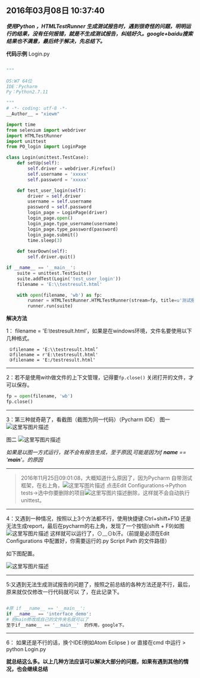 2016年03月08日 10:37:40
---

***使用Python ，HTMLTestRunner 生成测试报告时，遇到很奇怪的问题，明明运行的结果，没有任何报错，就是不生成测试报告，纠结好久。google+baidu搜索结果也不满意，最后终于解决，先总结下。***


 **代码示例**
 Login.py
```python

"""

OS:W7 64位
IDE：Pycharm
Py：Python2.7.11

"""
# -*- coding: utf-8 -*-
__Author__ = "xiewm"

import time
from selenium import webdriver
import HTMLTestRunner
import unittest
from PO_login import LoginPage

class Login(unittest.TestCase):
    def setUp(self):
        self.driver = webdriver.Firefox()
        self.username = 'xxxxx'
        self.password = 'xxxxx'

    def test_user_login(self):
        driver = self.driver
        username = self.username
        password = self.password
        login_page = LoginPage(driver)
        login_page.open()
        login_page.type_username(username)
        login_page.type_password(password)
        login_page.submit()
        time.sleep(3)
        
    def tearDown(self):
        self.driver.quit()

if __name__ == '__main__':
    suite = unittest.TestSuite()
    suite.addTest(Login('test_user_login'))
    filename = 'E:\\testresult.html'

    with open(filename, 'wb') as fp:
        runner = HTMLTestRunner.HTMLTestRunner(stream=fp, title=u'测试报告', description=u'用例执行详情：')
        runner.run(suite)

```

 **解决方法**

 1： filename = 'E:\\testresult.html’，如果是在windows环境，文件名要使用以下几种格式。

```
 ①filename = 'E:\\testresult.html’ 
 ②filename = r'E:\testresult.html'  
 ③filename = 'E:/testresult.html'  
```
---
  2：若不是使用with做文件的上下文管理，记得要`fp.close()` 关闭打开的文件，才可以保存。
```python
fp = open(filename, 'wb')
fp.close()
```
---
3：第三种就奇葩了，看截图（截图为同一代码）（Pycharm IDE）
图一
![这里写图片描述](http://img.blog.csdn.net/20160308103336051)

图二
![这里写图片描述](http://img.blog.csdn.net/20160308103350774)

*如果是以图一方式运行，就不会有报告生成，至于原因,可能是因为if __name__ == '__main__'。的原因*

---

> 2016年11月25日09:01:08，大概知道什么原因了，因为Pycharm 自带测试框架，在右上角，![这里写图片描述](http://img.blog.csdn.net/20161229160025817?watermark/2/text/aHR0cDovL2Jsb2cuY3Nkbi5uZXQveGllXzA3MjM=/font/5a6L5L2T/fontsize/400/fill/I0JBQkFCMA==/dissolve/70/gravity/SouthEast)   点击Edit Configurations→Python tests→选中你要删除的项目![这里写图片描述](http://img.blog.csdn.net/20161229160336537?watermark/2/text/aHR0cDovL2Jsb2cuY3Nkbi5uZXQveGllXzA3MjM=/font/5a6L5L2T/fontsize/400/fill/I0JBQkFCMA==/dissolve/70/gravity/SouthEast)删除，这样就不会自动执行unittest。

---


4：又遇到一种情况，按照以上3个方法都不行，使用快捷键:Ctrl+shift+F10  还是无法生成report，最后在pycharm的右上角，发现了一个按钮(shift + F9)如图
![这里写图片描述](http://img.blog.csdn.net/20160510162834853)
这样就可以运行了，⊙﹏⊙b汗。（前提是必须在Edit Configurations 中配置好，你需要运行的.py   Script  Path 的文件路径）

如下图配置。

![这里写图片描述](http://img.blog.csdn.net/20180113130807651?watermark/2/text/aHR0cDovL2Jsb2cuY3Nkbi5uZXQveGllXzA3MjM=/font/5a6L5L2T/fontsize/400/fill/I0JBQkFCMA==/dissolve/70/gravity/SouthEast)


---
5:又遇到无法生成测试报告的问题了，按照之前总结的各种方法还是不行，最后，原来就仅仅修改一行代码就可以 了，在此记录下。

```python

#原 if __name__ == '__main__':
if __name__ == 'interface_demo':
# 把main修改成自己的文件夹名就可以了
至于if__name__ == '__main__'  的作用，google下。
```

------


6： 如果还是不行的话，换个IDE(例如Atom Eclipse )  or  直接在cmd 中运行
		   > python  Login.py 

**就总结这么多。以上几种方法应该可以解决大部分的问题，如果有遇到其他的情况，也会继续总结**





  
 

